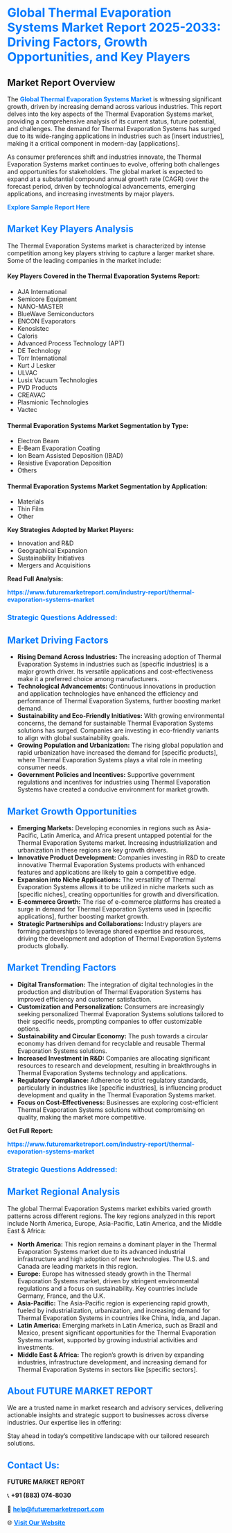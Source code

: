 <h1 style="color: #007BFF;">Global Thermal Evaporation Systems Market Report 2025-2033: Driving Factors, Growth Opportunities, and Key Players</h1>

<section id="overview">
<h2>Market Report Overview</h2>
<p>The <a href="https://www.futuremarketreport.com/industry-report/thermal-evaporation-systems-market" style="color: #007BFF; text-decoration: none;"><strong>Global Thermal Evaporation Systems Market</strong></a> is witnessing significant growth, driven by increasing demand across various industries. This report delves into the key aspects of the Thermal Evaporation Systems market, providing a comprehensive analysis of its current status, future potential, and challenges. The demand for Thermal Evaporation Systems has surged due to its wide-ranging applications in industries such as [insert industries], making it a critical component in modern-day [applications].</p>
<p>As consumer preferences shift and industries innovate, the Thermal Evaporation Systems market continues to evolve, offering both challenges and opportunities for stakeholders. The global market is expected to expand at a substantial compound annual growth rate (CAGR) over the forecast period, driven by technological advancements, emerging applications, and increasing investments by major players.</p>
</section>

<section id="overview">
<p><a href="https://www.futuremarketreport.com/request-sample/reportId=89113" style="color: #007BFF; text-decoration: none;"><strong>Explore Sample Report Here</strong></a></p>
</section>

<section id="key-players">
<h2 style="color: #007BFF;">Market Key Players Analysis</h2>
<p>The Thermal Evaporation Systems market is characterized by intense competition among key players striving to capture a larger market share. Some of the leading companies in the market include:</p>
<h4>Key Players Covered in the Thermal Evaporation Systems Report:</h4>
<ul><li>AJA International</li><li>Semicore Equipment</li><li>NANO-MASTER</li><li>BlueWave Semiconductors</li><li>ENCON Evaporators</li><li>Kenosistec</li><li>Caloris</li><li>Advanced Process Technology (APT)</li><li>DE Technology</li><li>Torr International</li><li>Kurt J Lesker</li><li>ULVAC</li><li>Lusix Vacuum Technologies</li><li>PVD Products</li><li>CREAVAC</li><li>Plasmionic Technologies</li><li>Vactec</li></ul>
<h4>Thermal Evaporation Systems Market Segmentation by Type:</h4>
<ul><li>Electron Beam</li><li>E-Beam Evaporation Coating</li><li>Ion Beam Assisted Deposition (IBAD)</li><li>Resistive Evaporation Deposition</li><li>Others</li></ul>

<h4>Thermal Evaporation Systems Market Segmentation by Application:</h4>
<ul><li>Materials</li><li>Thin Film</li><li>Other</li></ul>
<p><strong>Key Strategies Adopted by Market Players:</strong></p>
<ul>
<li>Innovation and R&D</li>
<li>Geographical Expansion</li>
<li>Sustainability Initiatives</li>
<li>Mergers and Acquisitions</li>
</ul>
</section>

<section>
<p><strong>Read Full Analysis: </strong></p><a href="https://www.futuremarketreport.com/industry-report/thermal-evaporation-systems-market" style="color: #007BFF; text-decoration: none;"><strong>https://www.futuremarketreport.com/industry-report/thermal-evaporation-systems-market</strong></a>
<h3 style="color: #007BFF;">Strategic Questions Addressed:</h3>
</section>

<section id="driving-factors">
<h2 style="color: #007BFF;">Market Driving Factors</h2>
<ul>
<li><strong>Rising Demand Across Industries:</strong> The increasing adoption of Thermal Evaporation Systems in industries such as [specific industries] is a major growth driver. Its versatile applications and cost-effectiveness make it a preferred choice among manufacturers.</li>
<li><strong>Technological Advancements:</strong> Continuous innovations in production and application technologies have enhanced the efficiency and performance of Thermal Evaporation Systems, further boosting market demand.</li>
<li><strong>Sustainability and Eco-Friendly Initiatives:</strong> With growing environmental concerns, the demand for sustainable Thermal Evaporation Systems solutions has surged. Companies are investing in eco-friendly variants to align with global sustainability goals.</li>
<li><strong>Growing Population and Urbanization:</strong> The rising global population and rapid urbanization have increased the demand for [specific products], where Thermal Evaporation Systems plays a vital role in meeting consumer needs.</li>
<li><strong>Government Policies and Incentives:</strong> Supportive government regulations and incentives for industries using Thermal Evaporation Systems have created a conducive environment for market growth.</li>
</ul>
</section>

<section id="growth-opportunities">
<h2 style="color: #007BFF;">Market Growth Opportunities</h2>
<ul>
<li><strong>Emerging Markets:</strong> Developing economies in regions such as Asia-Pacific, Latin America, and Africa present untapped potential for the Thermal Evaporation Systems market. Increasing industrialization and urbanization in these regions are key growth drivers.</li>
<li><strong>Innovative Product Development:</strong> Companies investing in R&D to create innovative Thermal Evaporation Systems products with enhanced features and applications are likely to gain a competitive edge.</li>
<li><strong>Expansion into Niche Applications:</strong> The versatility of Thermal Evaporation Systems allows it to be utilized in niche markets such as [specific niches], creating opportunities for growth and diversification.</li>
<li><strong>E-commerce Growth:</strong> The rise of e-commerce platforms has created a surge in demand for Thermal Evaporation Systems used in [specific applications], further boosting market growth.</li>
<li><strong>Strategic Partnerships and Collaborations:</strong> Industry players are forming partnerships to leverage shared expertise and resources, driving the development and adoption of Thermal Evaporation Systems products globally.</li>
</ul>
</section>

<section id="trending-factors">
<h2 style="color: #007BFF;">Market Trending Factors</h2>
<ul>
<li><strong>Digital Transformation:</strong> The integration of digital technologies in the production and distribution of Thermal Evaporation Systems has improved efficiency and customer satisfaction.</li>
<li><strong>Customization and Personalization:</strong> Consumers are increasingly seeking personalized Thermal Evaporation Systems solutions tailored to their specific needs, prompting companies to offer customizable options.</li>
<li><strong>Sustainability and Circular Economy:</strong> The push towards a circular economy has driven demand for recyclable and reusable Thermal Evaporation Systems solutions.</li>
<li><strong>Increased Investment in R&D:</strong> Companies are allocating significant resources to research and development, resulting in breakthroughs in Thermal Evaporation Systems technology and applications.</li>
<li><strong>Regulatory Compliance:</strong> Adherence to strict regulatory standards, particularly in industries like [specific industries], is influencing product development and quality in the Thermal Evaporation Systems market.</li>
<li><strong>Focus on Cost-Effectiveness:</strong> Businesses are exploring cost-efficient Thermal Evaporation Systems solutions without compromising on quality, making the market more competitive.</li>
</ul>
</section>

<section>
<p><strong>Get Full Report: </strong></p><a href="https://www.futuremarketreport.com/industry-report/thermal-evaporation-systems-market" style="color: #007BFF; text-decoration: none;"><strong>https://www.futuremarketreport.com/industry-report/thermal-evaporation-systems-market</strong></a>
<h3 style="color: #007BFF;">Strategic Questions Addressed:</h3>
</section>


<section id="regional-analysis">
<h2 style="color: #007BFF;">Market Regional Analysis</h2>
<p>The global Thermal Evaporation Systems market exhibits varied growth patterns across different regions. The key regions analyzed in this report include North America, Europe, Asia-Pacific, Latin America, and the Middle East & Africa:</p>
<ul>
<li><strong>North America:</strong> This region remains a dominant player in the Thermal Evaporation Systems market due to its advanced industrial infrastructure and high adoption of new technologies. The U.S. and Canada are leading markets in this region.</li>
<li><strong>Europe:</strong> Europe has witnessed steady growth in the Thermal Evaporation Systems market, driven by stringent environmental regulations and a focus on sustainability. Key countries include Germany, France, and the U.K.</li>
<li><strong>Asia-Pacific:</strong> The Asia-Pacific region is experiencing rapid growth, fueled by industrialization, urbanization, and increasing demand for Thermal Evaporation Systems in countries like China, India, and Japan.</li>
<li><strong>Latin America:</strong> Emerging markets in Latin America, such as Brazil and Mexico, present significant opportunities for the Thermal Evaporation Systems market, supported by growing industrial activities and investments.</li>
<li><strong>Middle East & Africa:</strong> The region’s growth is driven by expanding industries, infrastructure development, and increasing demand for Thermal Evaporation Systems in sectors like [specific sectors].</li>
</ul>
</section>

<footer>
<h2 style="color: #007BFF;">About FUTURE MARKET REPORT</h2>
<p>We are a trusted name in market research and advisory services, delivering actionable insights and strategic support to businesses across diverse industries. Our expertise lies in offering:</p>

<p>Stay ahead in today’s competitive landscape with our tailored research solutions.</p>

<h2 style="color: #007BFF;">Contact Us:</h2>
<p><strong>FUTURE MARKET REPORT</strong></p>
<p>📞 <strong>+91 (883) 074-8030</strong></p>
<p>📧 <strong><a href="mailto:help@futuremarketreport.com" style="color: #007BFF;">help@futuremarketreport.com</a></strong></p>
<p>🌐 <strong><a href="https://www.futuremarketreport.com/" style="color: #007BFF;">Visit Our Website</a></strong></p>
</footer>